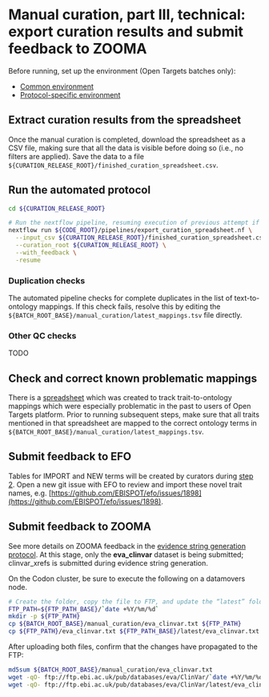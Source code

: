 # Manual curation, part III, technical: export curation results and submit feedback to ZOOMA

Before running, set up the environment (Open Targets batches only):
* [Common environment](../open-targets/environment.md)
* [Protocol-specific environment](README.md#setting-up-environment)

## Extract curation results from the spreadsheet

Once the manual curation is completed, download the spreadsheet as a CSV file, making sure that all the data is visible before doing so (i.e., no filters are applied). Save the data to a file `${CURATION_RELEASE_ROOT}/finished_curation_spreadsheet.csv`.

## Run the automated protocol

```bash
cd ${CURATION_RELEASE_ROOT}

# Run the nextflow pipeline, resuming execution of previous attempt if possible.
nextflow run ${CODE_ROOT}/pipelines/export_curation_spreadsheet.nf \
  --input_csv ${CURATION_RELEASE_ROOT}/finished_curation_spreadsheet.csv \
  --curation_root ${CURATION_RELEASE_ROOT} \
  --with_feedback \
  -resume
```

### Duplication checks
The automated pipeline checks for complete duplicates in the list of text-to-ontology mappings. If this check fails, resolve this by editing the `${BATCH_ROOT_BASE}/manual_curation/latest_mappings.tsv` file directly.

### Other QC checks
TODO

## Check and correct known problematic mappings
There is a [spreadsheet](https://docs.google.com/spreadsheets/d/1m4ld3y3Pfust5JSOJOX9ZmImRCKRGi-fGYj_dExoGj8/edit) which was created to track trait-to-ontology mappings which were especially problematic in the past to users of Open Targets platform. Prior to running subsequent steps, make sure that all traits mentioned in that spreadsheet are mapped to the correct ontology terms in `${BATCH_ROOT_BASE}/manual_curation/latest_mappings.tsv`.

## Submit feedback to EFO
Tables for IMPORT and NEW terms will be created by curators during [step 2](step2-manual-curation.md).
Open a new git issue with EFO to review and import these novel trait names, e.g. [https://github.com/EBISPOT/efo/issues/1898](https://github.com/EBISPOT/efo/issues/1898).


## Submit feedback to ZOOMA
See more details on ZOOMA feedback in the [evidence string generation protocol](../generate-evidence-strings.md#submit-feedback-to-zooma). At this stage, only the **eva_clinvar** dataset is being submitted; clinvar_xrefs is submitted during evidence string generation.

On the Codon cluster, be sure to execute the following on a datamovers node.

```bash
# Create the folder, copy the file to FTP, and update the “latest” folder
FTP_PATH=${FTP_PATH_BASE}/`date +%Y/%m/%d`
mkdir -p ${FTP_PATH}
cp ${BATCH_ROOT_BASE}/manual_curation/eva_clinvar.txt ${FTP_PATH}
cp ${FTP_PATH}/eva_clinvar.txt ${FTP_PATH_BASE}/latest/eva_clinvar.txt
```

After uploading both files, confirm that the changes have propagated to the FTP:
```bash
md5sum ${BATCH_ROOT_BASE}/manual_curation/eva_clinvar.txt
wget -qO- ftp://ftp.ebi.ac.uk/pub/databases/eva/ClinVar/`date +%Y/%m/%d`/eva_clinvar.txt | md5sum
wget -qO- ftp://ftp.ebi.ac.uk/pub/databases/eva/ClinVar/latest/eva_clinvar.txt | md5sum
```
